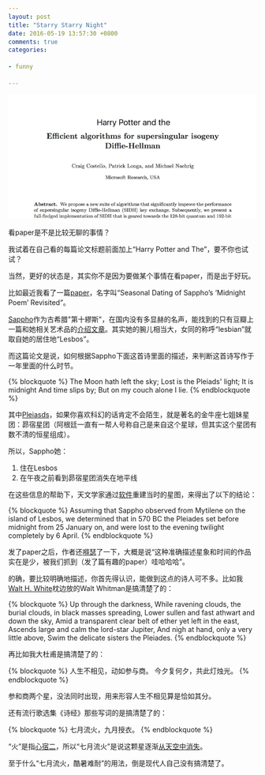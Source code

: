 ```yaml
---
layout: post
title: "Starry Starry Night"
date: 2016-05-19 13:57:30 +0800
comments: true
categories: 

- funny

---
```


![Vhost threshold](/downloads/images/2016_05/essay_harry_potter.png "Don't touch me...")

看paper是不是比较无聊的事情？

我试着在自己看的每篇论文标题前面加上“Harry Potter and The”，要不你也试试？

当然，更好的状态是，其实你不是因为要做某个事情在看paper，而是出于好玩。

比如最近我看了一篇[paper](/downloads/code/2016JAHH_19_18C.pdf)，名字叫“Seasonal Dating of Sappho’s ‘Midnight Poem’ Revisited”。

[Sappho](https://zh.wikipedia.org/wiki/%E8%8E%8E%E5%AD%9A)作为古希腊"第十繆斯"，在国内没有多显赫的名声，能找到的只有豆瓣上一篇和她相关艺术品的[介绍文章](https://site.douban.com/109824/widget/notes/245567/note/208098917/)。其实她的腕儿相当大，女同的称呼“lesbian”就取自她的居住地“Lesbos”。

而这篇论文是说，如何根据Sappho下面这首诗里面的描述，来判断这首诗写作于一年里面的什么时节。

{% blockquote %}
The Moon hath left the sky;
Lost is the Pleiads' light;
It is midnight
And time slips by;
But on my couch alone I lie.
{% endblockquote %}

其中[Pleiasds](http://earthsky.org/favorite-star-patterns/pleiades-star-cluster-enjoys-worldwide-renown)，如果你喜欢科幻的话肯定不会陌生，就是著名的金牛座七姐妹星团：昴宿星团（阿根廷一直有一帮人号称自己是来自这个星球，但其实这个星团有数不清的恒星组成）。

所以，Sappho她：

1. 住在Lesbos
2. 在午夜之前看到昴宿星团消失在地平线

在这些信息的帮助下，天文学家通过[软件](http://astronomy.starrynight.com/)重建当时的星图，来得出了以下的结论：


{% blockquote %}
Assuming that Sappho observed from Mytilene on the island of Lesbos, we determined that in 570 BC the Pleiades set before midnight from 25 January on, and were lost to the evening twilight completely by 6 April.
{% endblockquote %}

发了paper之后，作者还[嘚瑟](http://www.eurekalert.org/pub_releases/2016-05/uota-usu051316.php)了一下，大概是说“这种准确描述星象和时间的作品实在是少，被我们抓到（发了篇有趣的paper）哇哈哈哈”。

的确，要比较明确地描述，你首先得认识，能做到这点的诗人可不多。比如我[Walt H. White](https://movie.douban.com/subject/2373195/)枕边放的Walt Whitman是搞清楚了的：

{% blockquote %}
Up through the darkness,
While ravening clouds, the burial clouds, in black masses spreading,
Lower sullen and fast athwart and down the sky,
Amid a transparent clear belt of ether yet left in the east,
Ascends large and calm the lord-star Jupiter,
And nigh at hand, only a very little above,
Swim the delicate sisters the Pleiades.
{% endblockquote %}

再比如我大杜甫是搞清楚了的：

{% blockquote %}
人生不相见，动如参与商。
今夕复何夕，共此灯烛光。
{% endblockquote %}

参和商两个星，没法同时出现，用来形容人生不相见算是恰如其分。

还有流行歌选集《诗经》那些写词的是搞清楚了的：

{% blockquote %}
七月流火，九月授衣。
{% endblockquote %}

“火”是指[心宿二](http://www.bud.org.tw/chen/chen0008.htm)，所以“七月流火”是说这颗星逐渐[从天空中消失](http://iask.sina.com.cn/b/10608508.html)。

至于什么“七月流火，酷暑难耐”的用法，倒是现代人自己没有搞清楚了。

<div id="player1" class="aplayer"></div>
<link rel="stylesheet" href="/downloads/static/css/APlayer.min.css">
<script src="/downloads/static/js/APlayer.min.js"></script>
<script>
var ap1 = new APlayer ({
element: document.getElementById ('player1'),
narrow: false,
autoplay: true,
showlrc: 1,
mutex: true,
theme: '#615754',
music: {
   title: 'Vincent',
   author: 'Don Mclean',
   url: '/downloads/audio/vincent.mp3',
   pic: '/downloads/audio/vincent.jpeg',
   lrc: "[ar:Declan Galbraith]\n [al:Thank You]\n [00:00.00]Declan Galbraith - Vincent (Starry, Starry Night)\n [00:00.25]Starry, starry night.\n [00:05.03]Paint your palette blue and grey,\n [00:09.75]Look out on a summer's day,\n [00:13.04]With eyes that know the darkness in my soul.\n [00:17.45]Shadows on the hills,\n [00:21.92]Sketch the trees and the daffodils,\n [00:27.02]Catch the breeze and the winter chills,\n [00:30.48]In colors on the snowy linen land.\n [00:37.20]Now I understand what you tried to say to me,\n [00:46.42]How you suffered for your sanity,\n [00:51.51]How you tried to set them free.\n [00:54.58]They would not listen, they did not know how.\n [01:00.45]Perhaps they'll listen now.\n [01:05.80]Starry, starry night.\n [01:10.64]Flaming flowers that brightly blaze,\n [01:15.33]Swirling clouds in violet haze,\n [01:19.24]Reflect in Vincent's eyes of china blue.\n [01:23.71]Colors changing hue,\n [01:28.59]morning field of amber grain,\n [01:33.52]Weathered faces lined in pain,\n [01:37.15]Are soothed beneath the artist's loving hand.\n [01:42.27]Now I understand what you tried to say to me,\n [01:51.70]How you suffered for your sanity,\n [01:56.30]How you tried to set them free.\n [01:59.49]They would not listen, they did not know how.\n [02:05.17]Perhaps they'll listen now.\n [02:07.62]For they could not love you,\n [02:12.65]But still your love was true.\n [02:17.37]And when no hope was left in sight\n [02:20.99]On that starry, starry night,\n [02:24.18]You took your life, as lovers often do.\n [02:29.65]But I could have told you, Vincent,\n [02:33.61]This world was never meant for one\n [02:36.20]As beautiful as you.\n [02:42.70]Starry, starry night.\n [02:47.85]Portraits hung in empty halls,\n\n [02:52.28]Frameless head on nameless walls,\n [02:56.35]With eyes that watch the world and can't forget.\n [03:00.72]Like the strangers that you've met,\n [03:04.42]All the ragged men in the ragged clothes,\n [03:09.85]The silver thorn of bloody rose,\n [03:13.78]Lie crushed and broken on the virgin snow.\n [03:18.97]Now I think I know what you tried to say to me,\n [03:29.16]How you suffered for your sanity,\n [03:34.07]How you tried to set them free.\n [03:37.88]They would not listen, they're not listening still.\n [03:43.51]Perhaps they never will...\n"
	}
});
ap1.init();
</script>


